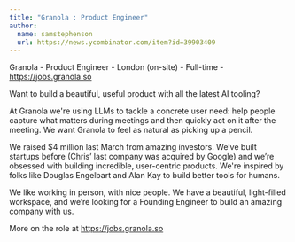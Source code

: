 ```yaml
---
title: "Granola : Product Engineer"
author:
  name: samstephenson
  url: https://news.ycombinator.com/item?id=39903409
---
```

Granola - Product Engineer - London (on-site) - Full-time - <a href="https:&#x2F;&#x2F;jobs.granola.so" rel="nofollow">https:&#x2F;&#x2F;jobs.granola.so</a>

Want to build a beautiful, useful product with all the latest AI tooling?

At Granola we&#x27;re using LLMs to tackle a concrete user need: help people capture what matters during meetings and then quickly act on it after the meeting. We want Granola to feel as natural as picking up a pencil.

We raised $4 million last March from amazing investors. We’ve built startups before (Chris’ last company was acquired by Google) and we’re obsessed with building incredible, user-centric products. We&#x27;re inspired by folks like Douglas Engelbart and Alan Kay to build better tools for humans.

We like working in person, with nice people. We have a beautiful, light-filled workspace, and we’re looking for a Founding Engineer to build an amazing company with us.

More on the role at <a href="https:&#x2F;&#x2F;jobs.granola.so" rel="nofollow">https:&#x2F;&#x2F;jobs.granola.so</a>
